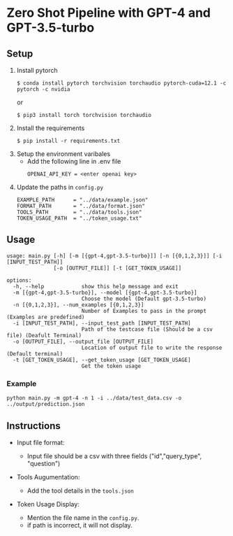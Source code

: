 # **Zero Shot Pipeline with GPT-4 and GPT-3.5-turbo**

## **Setup**

1. Install pytorch
    ~~~
    $ conda install pytorch torchvision torchaudio pytorch-cuda=12.1 -c pytorch -c nvidia
    ~~~
    or 
    ~~~
    $ pip3 install torch torchvision torchaudio
    ~~~
2. Install the requirements
    ~~~
    $ pip install -r requirements.txt
    ~~~
3. Setup the environment varibales
    - Add the following line in .env file
        ~~~
        OPENAI_API_KEY = <enter openai key>
        ~~~
4. Update the paths in `config.py`
    ~~~
    EXAMPLE_PATH      = "../data/example.json"
    FORMAT_PATH       = "../data/format.json"
    TOOLS_PATH        = "../data/tools.json"
    TOKEN_USAGE_PATH  = "../token_usage.txt"
    ~~~

## **Usage**

~~~
usage: main.py [-h] [-m [{gpt-4,gpt-3.5-turbo}]] [-n [{0,1,2,3}]] [-i [INPUT_TEST_PATH]]
               [-o [OUTPUT_FILE]] [-t [GET_TOKEN_USAGE]]

options:
  -h, --help            show this help message and exit
  -m [{gpt-4,gpt-3.5-turbo}], --model [{gpt-4,gpt-3.5-turbo}]
                        Choose the model (Default gpt-3.5-turbo)
  -n [{0,1,2,3}], --num_examples [{0,1,2,3}]
                        Number of Examples to pass in the prompt (Examples are predefined)
  -i [INPUT_TEST_PATH], --input_test_path [INPUT_TEST_PATH]
                        Path of the testcase file (Should be a csv file) (Deafult Terminal)
  -o [OUTPUT_FILE], --output_file [OUTPUT_FILE]
                        Location of output file to write the response (Default terminal)
  -t [GET_TOKEN_USAGE], --get_token_usage [GET_TOKEN_USAGE]
                        Get the token usage
~~~

### **Example**
~~~
python main.py -m gpt-4 -n 1 -i ../data/test_data.csv -o ../output/prediction.json
~~~

## **Instructions**
- Input file format:

    - Input file should be a csv with three fields ("id","query_type", "question")

- Tools Augumentation:
    
    - Add the tool details in the `tools.json`

- Token Usage Display:

    - Mention the file name in the `config.py`. 
    - if path is incorrect, it will not display.
